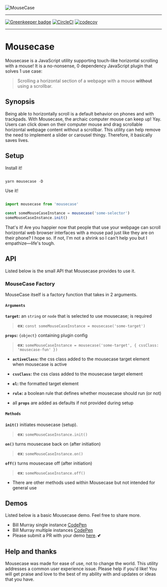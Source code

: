 ![MouseCase](https://yowainwright.imgix.net/mousecase/mousecase.jpg?auto=format)

---

[![Greenkeeper badge](https://badges.greenkeeper.io/yowainwright/mousecase.svg)](https://greenkeeper.io/)
[![CircleCI](https://circleci.com/gh/yowainwright/mousecase.svg?style=svg)](https://circleci.com/gh/yowainwright/mousecase)
[![codecov](https://codecov.io/gh/yowainwright/generate-clean-number/branch/master/graph/badge.svg)](https://codecov.io/gh/yowainwright/mousecase)

---

# Mousecase

Mousecase is a JavaScript utility supporting touch-like horizontal scrolling with a mouse!
It is a no-nonsense, 0 dependency JavaScript plugin that solves 1 use case:

> Scrolling a horizontal section of a webpage with a mouse **without** using a scrollbar.

## Synopsis

Being able to horizontally scroll is a default behavior on phones and with trackpads. With Mousecase, the archaic computer mouse can keep up! Yay. Users can click down on their computer mouse and drag scrollable horizontal webpage content without a scrollbar. This utility can help remove the need to implement a slider or carousel thingy. Therefore, it basically saves lives.

## Setup

Install it!

```javascript

yarn mousecase -D

```

Use it!

```javascript

import mousecase from 'mousecase'

const someMouseCaseInstance = mousecase('some-selector')
someMouseCaseInstance.init()

```

That's it! Are you happier now that people that use your webpage can scroll horizontal web browser interfaces with a mouse pad just like they are on their phone? I hope so. If not, I'm not a shrink so I can't help you but I empathize—life's tough.

## API

Listed below is the small API that Mousecase provides to use it.

### MouseCase Factory

MouseCase itself is a factory function that takes in 2 arguments.

#### `Arguments`

**`target`:** an `string` or `node` that is selected to use mousecase; is required
> **ex:** `const someMouseCaseInstance = mousecase('some-target')`

**`props`:** `{object}` containing plugin config
> **ex:** `someMouseCaseInstance = mousecase('some-target', { cssClass: 'mousecase-fun' })`

- **`activeClass`:** the css class added to the mousecase target element when mousecase is active
- **`cssClass`:** the css class added to the mousecase target element
- **`el`:** the formatted target element
- **`rule`:** a boolean rule that defines whether mousecase should run (or not)

- all **`props`** are added as defaults if not provided during setup

#### `Methods`

**`init()`** initiates mousecase (setup).
> **ex:** `someMouseCaseInstance.init()`

**`on()`** turns mousecase back on (after initiation)
> **ex:** `someMouseCaseInstance.on()`

**`off()`** turns mousecase off (after initiation)
> **ex:** `someMouseCaseInstance.off()`

- There are other methods used within Mousecase but not intended for general use

## Demos

Listed below is a basic Mousecase demo. Feel free to share more.

- Bill Murray single instance [CodePen](https://codepen.io/yowainwright/pen/d2fa41088f4d40dd9dd55fa72d60441f)
- Bill Murray multiple instances [CodePen](https://codepen.io/yowainwright/pen/3d442391a2e4370da4b12e7f16fddeaf)
- Please submit a PR with your demo [here](/pulls). 💕

## Help and thanks

Mousecase was made for ease of use, not to change the world. This utility addresses a common user experience issue. Please help if you'd like! You will get praise and love to the best of my ability with and updates or ideas that you have.
